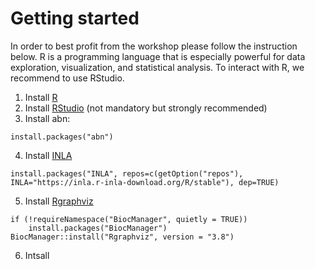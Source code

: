 # Getting started

In order to best profit from the workshop please follow the instruction below. R is a programming language that is especially powerful for data exploration, visualization, and statistical analysis. To interact with R, we recommend to use RStudio.

1. Install [R](https://www.r-project.org/)
2. Install [RStudio](https://www.rstudio.com/) (not mandatory but strongly recommended)
3. Install abn:
```
install.packages("abn")
```
4. Install [INLA](http://www.r-inla.org/)
```
install.packages("INLA", repos=c(getOption("repos"), INLA="https://inla.r-inla-download.org/R/stable"), dep=TRUE)
```
5. Install [Rgraphviz](http://www.bioconductor.org/packages/release/bioc/html/Rgraphviz.html)
```
if (!requireNamespace("BiocManager", quietly = TRUE))
    install.packages("BiocManager")
BiocManager::install("Rgraphviz", version = "3.8")
```
6. Intsall